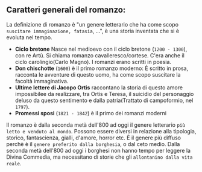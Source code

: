 <IndicePath/>
<script>
  import IndicePath from '$lib/IndicePath/index.svelte';
  </script>

## Caratteri generali del romanzo:
La definizione di romanzo è "un genere letterario che ha come scopo `suscitare immaginazione, fatasia`, ...", è una storia inventata che si è evoluta nel tempo.
- **Ciclo bretone** Nasce nel medioevo con il ciclo bretone (`1200 - 1300`), con re Artù. Si chiama romanzo cavalleresco/cortese. C'era anche il ciclo carolingio(Carlo Magno). I romanzi erano scritti in poesia.
-  **Don chischotte** (`1600`) è il primo romanzo moderno: È scritto in prosa, racconta le avventure di questo uomo, ha come scopo suscitare la facoltà immaginativa.
- **Ultime lettere di Jacopo Ortis** raccontano la storia di questo amore impossibilee da realizzare, tra Ortis e Teresa, il suicidio del personaggio deluso da questo sentimento e dalla patria(Trattato di campoformio, nel `1797`). 
- **Promessi sposi** (`1821 - 1842`) è il primo dei romanzi moderni

Il romanzo è dalla seconda metà dell'800 ad oggi il genere letterario `più letto e venduto al mondo`. Possono essere diversi in relazione alla tipologia, storico, fantascienza, gialli, d'amore, horror etc. È il genere più diffuso perchè è il `genere preferito dalla borghesia`, o dal ceto medio. Dalla seconda metà dell'800 ad oggi i borghesi non hanno tempo per leggere la Divina Commedia, ma necessitano di storie che gli `allontanino dalla vita reale`. 